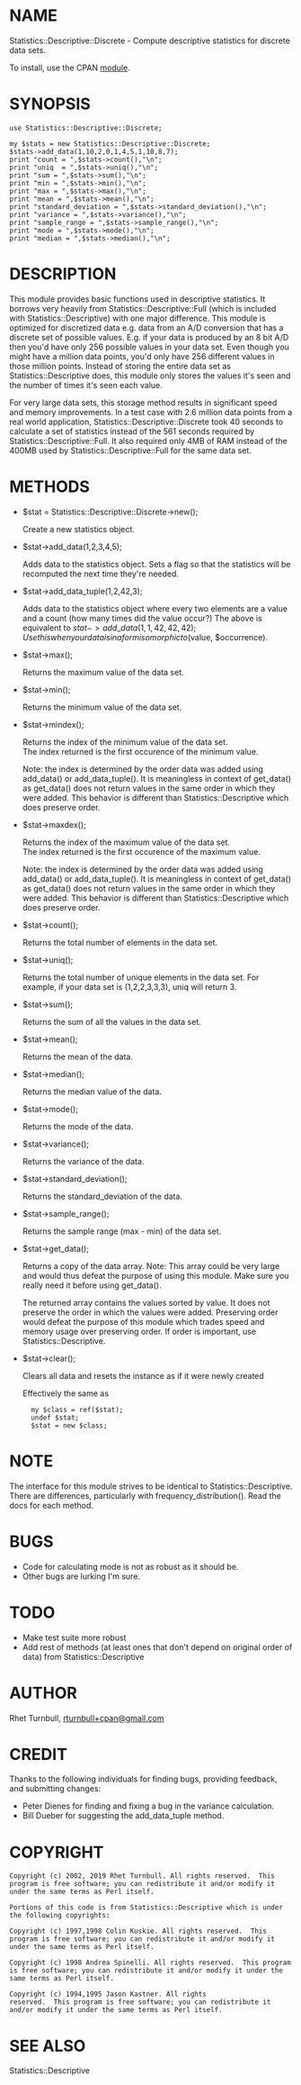# NAME

Statistics::Descriptive::Discrete - Compute descriptive statistics for discrete data sets.

To install, use the CPAN [module](https://metacpan.org/pod/Statistics::Descriptive::Discrete).

# SYNOPSIS

    use Statistics::Descriptive::Discrete;

    my $stats = new Statistics::Descriptive::Discrete;
    $stats->add_data(1,10,2,0,1,4,5,1,10,8,7);
    print "count = ",$stats->count(),"\n";
    print "uniq  = ",$stats->uniq(),"\n";
    print "sum = ",$stats->sum(),"\n";
    print "min = ",$stats->min(),"\n";
    print "max = ",$stats->max(),"\n";
    print "mean = ",$stats->mean(),"\n";
    print "standard_deviation = ",$stats->standard_deviation(),"\n";
    print "variance = ",$stats->variance(),"\n";
    print "sample_range = ",$stats->sample_range(),"\n";
    print "mode = ",$stats->mode(),"\n";
    print "median = ",$stats->median(),"\n";

# DESCRIPTION

This module provides basic functions used in descriptive statistics.
It borrows very heavily from Statistics::Descriptive::Full
(which is included with Statistics::Descriptive) with one major
difference.  This module is optimized for discretized data 
e.g. data from an A/D conversion that 
has a discrete set of possible values.  E.g. if your data is produced
by an 8 bit A/D then you'd have only 256 possible values in your data 
set.  Even though you might have a million data points, you'd only have
256 different values in those million points.  Instead of storing the 
entire data set as Statistics::Descriptive does, this module only stores
the values it's seen and the number of times it's seen each value.

For very large data sets, this storage method results in significant speed
and memory improvements.  In a test case with 2.6 million data points from
a real world application, Statistics::Descriptive::Discrete took 40 seconds 
to calculate a set of statistics instead of the 561 seconds required by
Statistics::Descriptive::Full.  It also required only 4MB of RAM instead of 
the 400MB used by Statistics::Descriptive::Full for the same data set.

# METHODS

- $stat = Statistics::Descriptive::Discrete->new();

    Create a new statistics object.

- $stat->add\_data(1,2,3,4,5);

    Adds data to the statistics object.  Sets a flag so that
    the statistics will be recomputed the next time they're
    needed.

- $stat->add\_data\_tuple(1,2,42,3);

    Adds data to the statistics object where every two elements
    are a value and a count (how many times did the value occur?)
    The above is equivalent to $stat->add\_data(1,1,42,42,42);
    Use this when your data is in a form isomorphic to 
    ($value, $occurrence).

- $stat->max();

    Returns the maximum value of the data set.

- $stat->min();

    Returns the minimum value of the data set.

- $stat->mindex();

    Returns the index of the minimum value of the data set.  
    The index returned is the first occurence of the minimum value.

    Note: the index is determined by the order data was added using add\_data() or add\_data\_tuple().
    It is meaningless in context of get\_data() as get\_data() does not return values in the same
    order in which they were added.  This behavior is different than Statistics::Descriptive which
    does preserve order.  

- $stat->maxdex();

    Returns the index of the maximum value of the data set.  
    The index returned is the first occurence of the maximum value.

    Note: the index is determined by the order data was added using 
    add\_data() or add\_data\_tuple(). It is meaningless in context of 
    get\_data() as get\_data() does not return values in the same
    order in which they were added.  This behavior is different than 
    Statistics::Descriptive which does preserve order.  

- $stat->count();

    Returns the total number of elements in the data set.

- $stat->uniq();

    Returns the total number of unique elements in the data set.
    For example, if your data set is (1,2,2,3,3,3), uniq will 
    return 3.

- $stat->sum();

    Returns the sum of all the values in the data set.

- $stat->mean();

    Returns the mean of the data.

- $stat->median();

    Returns the median value of the data.

- $stat->mode();

    Returns the mode of the data.

- $stat->variance();

    Returns the variance of the data.

- $stat->standard\_deviation();

    Returns the standard\_deviation of the data.

- $stat->sample\_range();

    Returns the sample range (max - min) of the data set.

- $stat->get\_data();

    Returns a copy of the data array.  Note: This array could be
    very large and would thus defeat the purpose of using this
    module.  Make sure you really need it before using get\_data().

    The returned array contains the values sorted by value.  It does
    not preserve the order in which the values were added.  Preserving
    order would defeat the purpose of this module which trades speed
    and memory usage over preserving order.  If order is important,
    use Statistics::Descriptive.

- $stat->clear();

    Clears all data and resets the instance as if it were newly created

    Effectively the same as

        my $class = ref($stat);
        undef $stat;
        $stat = new $class;

# NOTE

The interface for this module strives to be identical to Statistics::Descriptive.  
There are differences, particularly with frequency\_distribution(). Read the docs
for each method.

# BUGS

- Code for calculating mode is not as robust as it should be.
- Other bugs are lurking I'm sure.

# TODO

- Make test suite more robust
- Add rest of methods (at least ones that don't depend on original order of data) 
from Statistics::Descriptive

# AUTHOR

Rhet Turnbull, rturnbull+cpan@gmail.com

# CREDIT

Thanks to the following individuals for finding bugs, providing feedback, 
and submitting changes:

- Peter Dienes for finding and fixing a bug in the variance calculation.
- Bill Dueber for suggesting the add\_data\_tuple method.

# COPYRIGHT

    Copyright (c) 2002, 2019 Rhet Turnbull. All rights reserved.  This
    program is free software; you can redistribute it and/or modify it
    under the same terms as Perl itself.

    Portions of this code is from Statistics::Descriptive which is under
    the following copyrights:

    Copyright (c) 1997,1998 Colin Kuskie. All rights reserved.  This
    program is free software; you can redistribute it and/or modify it
    under the same terms as Perl itself.

    Copyright (c) 1998 Andrea Spinelli. All rights reserved.  This program
    is free software; you can redistribute it and/or modify it under the
    same terms as Perl itself.

    Copyright (c) 1994,1995 Jason Kastner. All rights
    reserved.  This program is free software; you can redistribute it
    and/or modify it under the same terms as Perl itself.

# SEE ALSO

Statistics::Descriptive
